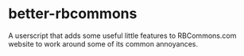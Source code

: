 # better-rbcommons
A  userscript that adds some useful little features to RBCommons.com website to work around some of its common annoyances.
